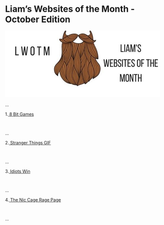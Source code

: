 Liam’s Websites of the Month - October Edition
=============================================

![LWOTM Logo](../../LWOTM-logo-beard.jpg)

...

1.[ 8 Bit Games](http://8bitgames.eightarms.co.uk/)

![]()

...

2.[ Stranger Things GIF](https://strangergif.com/)

![]()

...

3.[ Idiots Win](http://idiots.win/)

![]()

...

4.[ The Nic Cage Rage Page](https://ragelikecage.com/)

![]()

...
